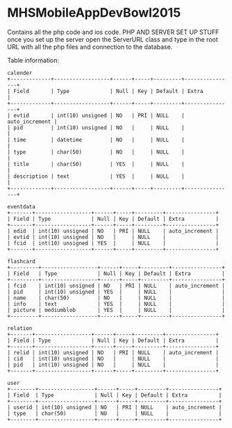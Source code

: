 # MHSMobileAppDevBowl2015
Contains all the php code and ios code. PHP AND SERVER SET UP STUFF
once you set up the server open the ServerURL class and type in the root URL with all the php files and connection to the database.

Table information:

	calender
	+-------------+------------------+------+-----+---------+----------------+
	| Field       | Type             | Null | Key | Default | Extra          |
	+-------------+------------------+------+-----+---------+----------------+
	| evtid       | int(10) unsigned | NO   | PRI | NULL    | auto_increment |
	| pid         | int(10) unsigned | NO   |     | NULL    |                |
	| time        | datetime         | NO   |     | NULL    |                |
	| type        | char(50)         | NO   |     | NULL    |                |
	| title       | char(50)         | YES  |     | NULL    |                |
	| description | text             | YES  |     | NULL    |                |
	+-------------+------------------+------+-----+---------+----------------+
	
	eventdata
	+-------+------------------+------+-----+---------+----------------+
	| Field | Type             | Null | Key | Default | Extra          |
	+-------+------------------+------+-----+---------+----------------+
	| edid  | int(10) unsigned | NO   | PRI | NULL    | auto_increment |
	| evtid | int(10) unsigned | NO   |     | NULL    |                |
	| fcid  | int(10) unsigned | YES  |     | NULL    |                |
	+-------+------------------+------+-----+---------+----------------+
	
	flashcard
	+---------+------------------+------+-----+---------+----------------+
	| Field   | Type             | Null | Key | Default | Extra          |
	+---------+------------------+------+-----+---------+----------------+
	| fcid    | int(10) unsigned | NO   | PRI | NULL    | auto_increment |
	| pid     | int(10) unsigned | YES  |     | NULL    |                |
	| name    | char(50)         | NO   |     | NULL    |                |
	| info    | text             | YES  |     | NULL    |                |
	| picture | mediumblob       | YES  |     | NULL    |                |
	+---------+------------------+------+-----+---------+----------------+
	
	relation
	+-------+------------------+------+-----+---------+----------------+
	| Field | Type             | Null | Key | Default | Extra          |
	+-------+------------------+------+-----+---------+----------------+
	| relid | int(10) unsigned | NO   | PRI | NULL    | auto_increment |
	| cid   | int(10) unsigned | NO   |     | NULL    |                |
	| pid   | int(10) unsigned | NO   |     | NULL    |                |
	+-------+------------------+------+-----+---------+----------------+
	
	user
	+--------+------------------+------+-----+---------+----------------+
	| Field  | Type             | Null | Key | Default | Extra          |
	+--------+------------------+------+-----+---------+----------------+
	| userid | int(10) unsigned | NO   | PRI | NULL    | auto_increment |
	| type   | char(50)         | NO   |     | NULL    |                |
	+--------+------------------+------+-----+---------+----------------+	
